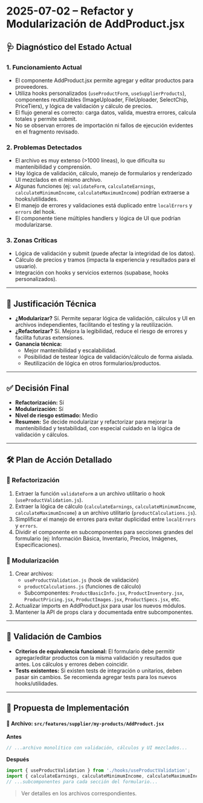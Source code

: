 # 2025-07-02 – Refactor y Modularización de AddProduct.jsx

## 🩺 Diagnóstico del Estado Actual

### 1. Funcionamiento Actual
- El componente AddProduct.jsx permite agregar y editar productos para proveedores.
- Utiliza hooks personalizados (`useProductForm`, `useSupplierProducts`), componentes reutilizables (ImageUploader, FileUploader, SelectChip, PriceTiers), y lógica de validación y cálculo de precios.
- El flujo general es correcto: carga datos, valida, muestra errores, calcula totales y permite submit.
- No se observan errores de importación ni fallos de ejecución evidentes en el fragmento revisado.

### 2. Problemas Detectados
- El archivo es muy extenso (>1000 líneas), lo que dificulta su mantenibilidad y comprensión.
- Hay lógica de validación, cálculo, manejo de formularios y renderizado UI mezclados en el mismo archivo.
- Algunas funciones (ej: `validateForm`, `calculateEarnings`, `calculateMinimumIncome`, `calculateMaximumIncome`) podrían extraerse a hooks/utilidades.
- El manejo de errores y validaciones está duplicado entre `localErrors` y `errors` del hook.
- El componente tiene múltiples handlers y lógica de UI que podrían modularizarse.

### 3. Zonas Críticas
- Lógica de validación y submit (puede afectar la integridad de los datos).
- Cálculo de precios y tramos (impacta la experiencia y resultados para el usuario).
- Integración con hooks y servicios externos (supabase, hooks personalizados).

---

## 🧠 Justificación Técnica
- **¿Modularizar?** Sí. Permite separar lógica de validación, cálculos y UI en archivos independientes, facilitando el testing y la reutilización.
- **¿Refactorizar?** Sí. Mejora la legibilidad, reduce el riesgo de errores y facilita futuras extensiones.
- **Ganancia técnica:**
  - Mejor mantenibilidad y escalabilidad.
  - Posibilidad de testear lógica de validación/cálculo de forma aislada.
  - Reutilización de lógica en otros formularios/productos.

---

## ✅ Decisión Final
- **Refactorización:** Sí
- **Modularización:** Sí
- **Nivel de riesgo estimado:** Medio
- **Resumen:** Se decide modularizar y refactorizar para mejorar la mantenibilidad y testabilidad, con especial cuidado en la lógica de validación y cálculos.

---

## 🛠️ Plan de Acción Detallado

### 🔄 Refactorización
1. Extraer la función `validateForm` a un archivo utilitario o hook (`useProductValidation.js`).
2. Extraer la lógica de cálculo (`calculateEarnings`, `calculateMinimumIncome`, `calculateMaximumIncome`) a un archivo utilitario (`productCalculations.js`).
3. Simplificar el manejo de errores para evitar duplicidad entre `localErrors` y `errors`.
4. Dividir el componente en subcomponentes para secciones grandes del formulario (ej: Información Básica, Inventario, Precios, Imágenes, Especificaciones).

### 🧩 Modularización
1. Crear archivos:
   - `useProductValidation.js` (hook de validación)
   - `productCalculations.js` (funciones de cálculo)
   - Subcomponentes: `ProductBasicInfo.jsx`, `ProductInventory.jsx`, `ProductPricing.jsx`, `ProductImages.jsx`, `ProductSpecs.jsx`, etc.
2. Actualizar imports en AddProduct.jsx para usar los nuevos módulos.
3. Mantener la API de props clara y documentada entre subcomponentes.

---

## 🧪 Validación de Cambios
- **Criterios de equivalencia funcional:** El formulario debe permitir agregar/editar productos con la misma validación y resultados que antes. Los cálculos y errores deben coincidir.
- **Tests existentes:** Si existen tests de integración o unitarios, deben pasar sin cambios. Se recomienda agregar tests para los nuevos hooks/utilidades.

---

## 🔧 Propuesta de Implementación

#### 📄 Archivo: `src/features/supplier/my-products/AddProduct.jsx`

**Antes**
```jsx
// ...archivo monolítico con validación, cálculos y UI mezclados...
```

**Después**
```jsx
import { useProductValidation } from './hooks/useProductValidation';
import { calculateEarnings, calculateMinimumIncome, calculateMaximumIncome } from './utils/productCalculations';
// ...subcomponentes para cada sección del formulario...
```

> Ver detalles en los archivos correspondientes.
